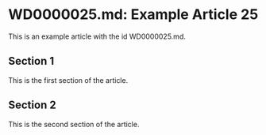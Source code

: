 # WD0000025.md: Example Article 25

This is an example article with the id WD0000025.md.
## Section 1

This is the first section of the article.
## Section 2

This is the second section of the article.
